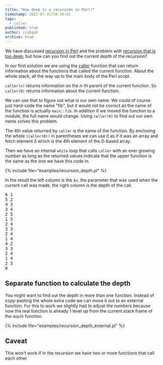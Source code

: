 ```yaml
---
title: "How deep is a recursion in Perl?"
timestamp: 2021-07-31T10:30:01
tags:
  - caller
published: true
author: szabgab
archive: true
---
```



We have discussed [recursion in Perl](/recursion) and the problem with
[recursion that is too deep](/deep-recursion-on-subroutine), but how can you find out the current depth
of the recursion?



In our first solution we are using the [caller](https://metacpan.org/pod/perlfunc#caller) function that can return information about the functions that called the current function. About the whole stack, all the way up to the main body of the Perl script.

`caller(n)` returns information on the n-th parent of the current function. So `caller(0)` returns information about the current function. 

We can use that to figure out what is our own name. We could of course just hard-code the name "fib", but it would not be correct as the name of the function is actually `main::fib`. In addition if we moved the function to a module, the full name would change. Using `caller(0)` to find out our own name solves this problem.

The 4th value returned by `caller` is the name of the function. By enclosing the whole `(caller(0))` in parentheses we can use it as if it was an array and fetch element 3 which is the 4th element of the 0-based array.

Then we have an internal `while` loop that calls `caller` with an ever growing number as long as the returned values indicate that the upper function is the same as the one we have this code in.

{% include file="examples/recursion_depth.pl" %}

In the result the left column is the `$n`, the parameter that was used when the current call was made, the right column is the depth of the call.

<pre>
6 1
5 2
4 3
3 4
2 5
1 5
2 4
3 3
2 4
1 4
4 2
3 3
2 4
1 4
2 3
8
</pre>

## Separate function to calculate the depth

You might want to find out the depth in more than one function. Instead of copy-pasting the whole extra code
we can move it out to an external function. For this to work we slightly had to adjust the numbers because now 
the real function is already 1 level up from the current stack frame of the `depth` function.

{% include file="examples/recursion_depth_external.pl" %}

## Caveat

This won't work if in the recursion we have two or more functions that call each other.


